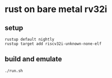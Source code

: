 # rust on bare metal rv32i

## setup
```
rustup default nightly
rustup target add riscv32i-unknown-none-elf
```

## build and emulate
```
./run.sh
```
